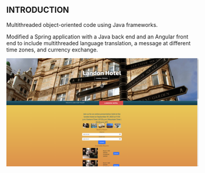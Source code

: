 ## INTRODUCTION
Multithreaded object-oriented code using Java frameworks.

Modified a Spring application with a Java back end and an Angular front end to include multithreaded language translation, a message at different time zones, and currency exchange. 

<img src="spring-photo.png">


